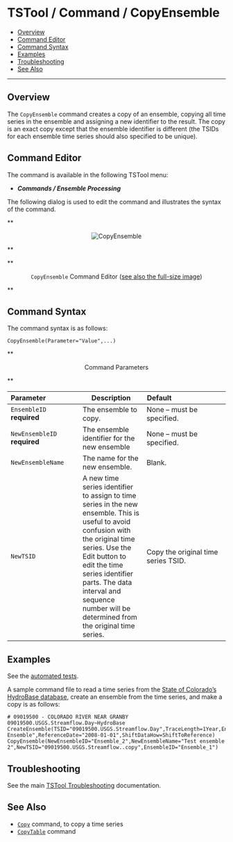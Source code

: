 # TSTool / Command / CopyEnsemble #

*   [Overview](#overview)
*   [Command Editor](#command-editor)
*   [Command Syntax](#command-syntax)
*   [Examples](#examples)
*   [Troubleshooting](#troubleshooting)
*   [See Also](#see-also)

-------------------------

## Overview ##

The `CopyEnsemble` command creates a copy of an ensemble,
copying all time series in the ensemble and assigning a new identifier to the result.
The copy is an exact copy except that the ensemble identifier is different
(the TSIDs for each ensemble time series should also specified to be unique).

## Command Editor ##

The command is available in the following TSTool menu:

*   ***Commands / Ensemble Processing***

The following dialog is used to edit the command and illustrates the syntax of the command.

**<p style="text-align: center;">
![CopyEnsemble](CopyEnsemble.png)
</p>**

**<p style="text-align: center;">
`CopyEnsemble` Command Editor (<a href="../CopyEnsemble.png">see also the full-size image</a>)
</p>**

## Command Syntax ##

The command syntax is as follows:

```text
CopyEnsemble(Parameter="Value",...)
```
**<p style="text-align: center;">
Command Parameters
</p>**

|**Parameter**&nbsp;&nbsp;&nbsp;&nbsp;&nbsp;&nbsp;&nbsp;&nbsp;&nbsp;&nbsp;&nbsp;&nbsp;&nbsp;&nbsp;&nbsp;&nbsp;|**Description**|**Default**&nbsp;&nbsp;&nbsp;&nbsp;&nbsp;&nbsp;&nbsp;&nbsp;&nbsp;&nbsp;&nbsp;&nbsp;&nbsp;&nbsp;&nbsp;&nbsp;&nbsp;&nbsp;&nbsp;&nbsp;&nbsp;&nbsp;&nbsp;&nbsp;&nbsp;&nbsp;&nbsp;|
|--------------|-----------------|-----------------|
|`EnsembleID`<br>**required**|The ensemble to copy.|None – must be specified.|
|`NewEnsembleID`<br>**required**|The ensemble identifier for the new ensemble|None – must be specified.|
|`NewEnsembleName`|The name for the new ensemble.|Blank.|
|`NewTSID`|A new time series identifier to assign to time series in the new ensemble.  This is useful to avoid confusion with the original time series.  Use the Edit button to edit the time series identifier parts.  The data interval and sequence number will be determined from the original time series.|Copy the original time series TSID.|

## Examples ##

See the [automated tests](https://github.com/OpenCDSS/cdss-app-tstool-test/tree/master/test/commands/CopyEnsemble).

A sample command file to read a time series from the [State of Colorado’s HydroBase database](../../datastore-ref/CO-HydroBase/CO-HydroBase.md),
create an ensemble from the time series, and make a copy is as follows:

```text
# 09019500 - COLORADO RIVER NEAR GRANBY
09019500.USGS.Streamflow.Day~HydroBase
CreateEnsemble(TSID="09019500.USGS.Streamflow.Day",TraceLength=1Year,EnsembleID="Ensemble_1",EnsembleName="Test Ensemble",ReferenceDate="2008-01-01",ShiftDataHow=ShiftToReference)
CopyEnsemble(NewEnsembleID="Ensemble_2",NewEnsembleName="Test ensemble 2",NewTSID="09019500.USGS.Streamflow..copy",EnsembleID="Ensemble_1")
```

## Troubleshooting ##

See the main [TSTool Troubleshooting](../../troubleshooting/troubleshooting.md) documentation.

## See Also ##

*   [`Copy`](../Copy/Copy.md) command, to copy a time series
*   [`CopyTable`](../CopyTable/CopyTable.md) command
